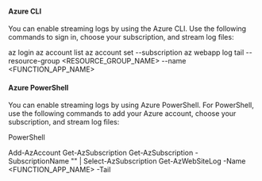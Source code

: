 
#### Azure CLI
You can enable streaming logs by using the Azure CLI. Use the following commands to sign in, choose your subscription, and stream log files:


az login
az account list
az account set --subscription <subscriptionNameOrId>
az webapp log tail --resource-group <RESOURCE_GROUP_NAME> --name <FUNCTION_APP_NAME>

#### Azure PowerShell
You can enable streaming logs by using Azure PowerShell. For PowerShell, use the following commands to add your Azure account, choose your subscription, and stream log files:

PowerShell

Add-AzAccount
Get-AzSubscription
Get-AzSubscription -SubscriptionName "<subscription name>" | Select-AzSubscription
Get-AzWebSiteLog -Name <FUNCTION_APP_NAME> -Tail